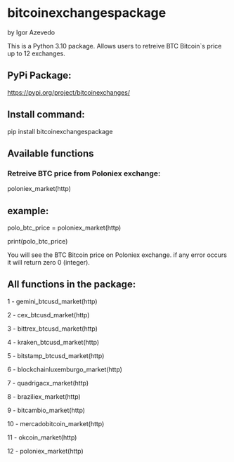 # bitcoinexchangespackage
by Igor Azevedo

This is a Python 3.10 package.
Allows users to retreive BTC Bitcoin`s price up to 12 exchanges.

## PyPi Package:
https://pypi.org/project/bitcoinexchanges/

## Install command:
pip install bitcoinexchangespackage

## Available functions

### Retreive BTC price from Poloniex exchange:
poloniex_market(http)

## example:
polo_btc_price = poloniex_market(http)

print(polo_btc_price)

You will see the BTC Bitcoin price on Poloniex exchange.
if any error occurs it will return zero 0 (integer).


## All functions in the package:


1 - gemini_btcusd_market(http)

2 - cex_btcusd_market(http) 

3 - bittrex_btcusd_market(http) 

4 - kraken_btcusd_market(http)

5 - bitstamp_btcusd_market(http)

6 - blockchainluxemburgo_market(http)

7 - quadrigacx_market(http)

8 - braziliex_market(http)

9 - bitcambio_market(http)

10 - mercadobitcoin_market(http)

11 - okcoin_market(http)

12 - poloniex_market(http)





